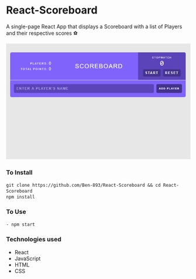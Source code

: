 # React-Scoreboard
A single-page React App that displays a Scoreboard with a list of Players and their respective scores ⚽

![demo](./demo/Scoreboard.gif)

### To Install
```
git clone https://github.com/Ben-893/React-Scoreboard && cd React-Scoreboard
npm install
```

### To Use
```
- npm start
```

### Technologies used
- React
- JavaScript 
- HTML
- CSS
